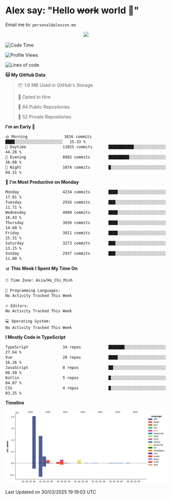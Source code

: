 # Alex say: "Hello ~~work~~ world 🐾"
Email me to: `personal@alexzvn.me`


<p align=center>
  <a href="https://skillicons.dev">
    <img src="https://skillicons.dev/icons?i=ts,js,php,nodejs,bun,vue,nuxt,react,svelte,tauri,laravel,rust,mongodb,docker,electron,redis,rabbitmq,tailwind,git,cloudflare,elysia,mysql,nginx,rollupjs,sentry,ubuntu,yarn,html,css,vite" />
  </a>
</p>

<!--START_SECTION:waka-->
![Code Time](http://img.shields.io/badge/Code%20Time-1%2C066%20hrs%2055%20mins-blue)

![Profile Views](http://img.shields.io/badge/Profile%20Views-0-blue)

![Lines of code](https://img.shields.io/badge/From%20Hello%20World%20I%27ve%20Written-40.7%20million%20lines%20of%20code-blue)

**🐱 My GitHub Data** 

> 📦 1.6 MB Used in GitHub's Storage 
 > 
> 💼 Opted to Hire
 > 
> 📜 84 Public Repositories 
 > 
> 🔑 52 Private Repositories 
 > 
**I'm an Early 🐤** 

```text
🌞 Morning                3816 commits        ████░░░░░░░░░░░░░░░░░░░░░   15.33 % 
🌆 Daytime                11025 commits       ███████████░░░░░░░░░░░░░░   44.28 % 
🌃 Evening                8982 commits        █████████░░░░░░░░░░░░░░░░   36.08 % 
🌙 Night                  1074 commits        █░░░░░░░░░░░░░░░░░░░░░░░░   04.31 % 
```
📅 **I'm Most Productive on Monday** 

```text
Monday                   4234 commits        ████░░░░░░░░░░░░░░░░░░░░░   17.01 % 
Tuesday                  2916 commits        ███░░░░░░░░░░░░░░░░░░░░░░   11.71 % 
Wednesday                4090 commits        ████░░░░░░░░░░░░░░░░░░░░░   16.43 % 
Thursday                 3636 commits        ████░░░░░░░░░░░░░░░░░░░░░   14.60 % 
Friday                   3811 commits        ████░░░░░░░░░░░░░░░░░░░░░   15.31 % 
Saturday                 3273 commits        ███░░░░░░░░░░░░░░░░░░░░░░   13.15 % 
Sunday                   2937 commits        ███░░░░░░░░░░░░░░░░░░░░░░   11.80 % 
```


📊 **This Week I Spent My Time On** 

```text
🕑︎ Time Zone: Asia/Ho_Chi_Minh

💬 Programming Languages: 
No Activity Tracked This Week

🔥 Editors: 
No Activity Tracked This Week

💻 Operating System: 
No Activity Tracked This Week
```

**I Mostly Code in TypeScript** 

```text
TypeScript               34 repos            ███████░░░░░░░░░░░░░░░░░░   27.64 % 
Vue                      20 repos            ████░░░░░░░░░░░░░░░░░░░░░   16.26 % 
JavaScript               8 repos             ██░░░░░░░░░░░░░░░░░░░░░░░   06.50 % 
Kotlin                   5 repos             █░░░░░░░░░░░░░░░░░░░░░░░░   04.07 % 
CSS                      4 repos             █░░░░░░░░░░░░░░░░░░░░░░░░   03.25 % 
```



**Timeline**

![Lines of Code chart](https://raw.githubusercontent.com/alexzvn/alexzvn/main/assets/bar_graph.png)


 Last Updated on 30/03/2025 19:19:03 UTC
<!--END_SECTION:waka-->
